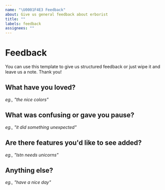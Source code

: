 ```yaml
---
name: "\U0001F4E3 Feedback"
about: Give us general feedback about erborist
title: ""
labels: feedback
assignees: ""
---
```


# Feedback

You can use this template to give us structured feedback or just wipe it and leave us a note. Thank you!

## What have you loved?

_eg., "the nice colors"_

## What was confusing or gave you pause?

_eg., "it did something unexpected"_

## Are there features you'd like to see added?

_eg., "lstn needs unicorns"_

## Anything else?

_eg., "have a nice day"_
